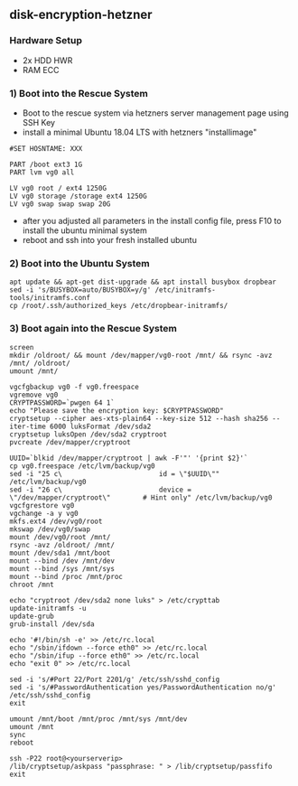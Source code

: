 ## disk-encryption-hetzner

### Hardware Setup
- 2x HDD HWR
- RAM ECC

### 1) Boot into the Rescue System

- Boot to the rescue system via hetzners server management page using SSH Key
- install a minimal Ubuntu 18.04 LTS with hetzners "installimage"

```
#SET HOSNTAME: XXX

PART /boot ext3 1G
PART lvm vg0 all

LV vg0 root / ext4 1250G
LV vg0 storage /storage ext4 1250G
LV vg0 swap swap swap 20G
```
- after you adjusted all parameters in the install config file, press F10 to install the ubuntu minimal system
- reboot and ssh into your fresh installed ubuntu

### 2) Boot into the Ubuntu System

```
apt update && apt-get dist-upgrade && apt install busybox dropbear
sed -i 's/BUSYBOX=auto/BUSYBOX=y/g' /etc/initramfs-tools/initramfs.conf
cp /root/.ssh/authorized_keys /etc/dropbear-initramfs/
```

### 3) Boot again into the Rescue System

```
screen
mkdir /oldroot/ && mount /dev/mapper/vg0-root /mnt/ && rsync -avz /mnt/ /oldroot/
umount /mnt/
```

```
vgcfgbackup vg0 -f vg0.freespace
vgremove vg0
CRYPTPASSWORD=`pwgen 64 1`
echo "Please save the encryption key: $CRYPTPASSWORD"
cryptsetup --cipher aes-xts-plain64 --key-size 512 --hash sha256 --iter-time 6000 luksFormat /dev/sda2
cryptsetup luksOpen /dev/sda2 cryptroot
pvcreate /dev/mapper/cryptroot
```

```
UUID=`blkid /dev/mapper/cryptroot | awk -F'"' '{print $2}'`
cp vg0.freespace /etc/lvm/backup/vg0
sed -i "25 c\                        id = \"$UUID\"" /etc/lvm/backup/vg0
sed -i "26 c\                        device = \"/dev/mapper/cryptroot\"        # Hint only" /etc/lvm/backup/vg0
vgcfgrestore vg0
vgchange -a y vg0
mkfs.ext4 /dev/vg0/root
mkswap /dev/vg0/swap
mount /dev/vg0/root /mnt/
rsync -avz /oldroot/ /mnt/
mount /dev/sda1 /mnt/boot
mount --bind /dev /mnt/dev
mount --bind /sys /mnt/sys
mount --bind /proc /mnt/proc
chroot /mnt
```

```
echo "cryptroot /dev/sda2 none luks" > /etc/crypttab
update-initramfs -u
update-grub
grub-install /dev/sda

echo '#!/bin/sh -e' >> /etc/rc.local
echo "/sbin/ifdown --force eth0" >> /etc/rc.local
echo "/sbin/ifup --force eth0" >> /etc/rc.local
echo "exit 0" >> /etc/rc.local

sed -i 's/#Port 22/Port 2201/g' /etc/ssh/sshd_config
sed -i 's/#PasswordAuthentication yes/PasswordAuthentication no/g' /etc/ssh/sshd_config
exit
```

```
umount /mnt/boot /mnt/proc /mnt/sys /mnt/dev
umount /mnt
sync
reboot
```

```
ssh -P22 root@<yourserverip>
/lib/cryptsetup/askpass "passphrase: " > /lib/cryptsetup/passfifo
exit
```
